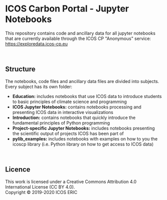# ICOS Carbon Portal - Jupyter Notebooks
This repository contains code and ancillary data for all jupyter notebooks that are currently available through the ICOS CP "Anonymous" service: https://exploredata.icos-cp.eu

<br>

## Structure
The notebooks, code files and ancillary data files are divided into subjects. Every subject has its own folder:

* **Education:** includes notebooks that use ICOS data to introduce students to basic principles of climate science and programming 
* **ICOS Jupyter Notebooks:** contains notebooks processing and presenting ICOS data in interactive visualizations
* **Introduction:** contains notebooks that quickly introduce the fundamental principles of Python programming
* **Project-specific Jupyter Notebooks:** includes notebooks presenting the scientific output of projects ICOS has been part of
* **pylib_examples:** includes notebooks with examples on how to you the icoscp library (i.e. Python library on how to get access to ICOS data)


<br>

## Licence
This work is licensed under a Creative Commons Attribution 4.0 International License (CC BY 4.0). <br>
Copyright © 2019-2020 ICOS ERIC
